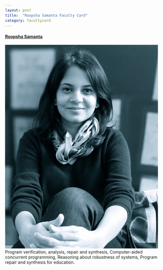 ```yaml
---
layout: post
title:  "Roopsha Samanta Faculty Card"
category: facultycard
---
```


#### [Roopsha Samanta](https://www.cs.purdue.edu/homes/xyzhang/) ####

![Roopsha Samanta](assets/roopsha.jpg)
Program verification, analysis, repair and synthesis,
Computer-aided concurrent programming,
Reasoning about robustness of systems,
Program repair and synthesis for education.
